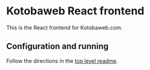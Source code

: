 # Kotobaweb React frontend

This is the React frontend for Kotobaweb.com.

## Configuration and running

Follow the directions in the [top level readme](https://github.com/mistval/kotoba).
